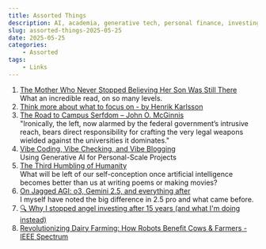 ```yaml
---
title: Assorted Things
description: AI, academia, generative tech, personal finance, investing, and technology for agriculture.
slug: assorted-things-2025-05-25
date: 2025-05-25
categories:
    - Assorted
tags:
    - Links
---
```




1. [The Mother Who Never Stopped Believing Her Son Was Still There](https://www.theatlantic.com/magazine/archive/2025/06/brain-injury-consciousness-science/682579/)\
  What an incredible read, on so many levels.
1. [Think more about what to focus on - by Henrik Karlsson](https://www.henrikkarlsson.xyz/p/multi-armed-bandit)
1. [The Road to Campus Serfdom – John O. McGinnis](https://lawliberty.org/the-road-to-campus-serfdom/)\
  "Ironically, the left, now alarmed by the federal government’s intrusive reach, bears direct responsibility for crafting the very legal weapons wielded against the universities it dominates."
1. [Vibe Coding, Vibe Checking, and Vibe Blogging](https://www.oreilly.com/radar/vibe-coding-vibe-checking-and-vibe-blogging/)\
  Using Generative AI for Personal-Scale Projects
1. [The Third Humbling of Humanity](https://www.persuasion.community/p/the-third-humbling-of-humanity)\
  What will be left of our self-conception once artificial intelligence becomes better than us at writing poems or making movies?
1. [On Jagged AGI: o3, Gemini 2.5, and everything after](https://www.oneusefulthing.org/p/on-jagged-agi-o3-gemini-25-and-everything)\
  I myself have noted the big difference in 2.5 pro and what came before.
1. [🔍 Why I stopped angel investing after 15 years (and what I'm doing instead)](https://halletecco.substack.com/p/why-i-stopped-angel-investing-after)
1. [Revolutionizing Dairy Farming: How Robots Benefit Cows & Farmers - IEEE Spectrum](https://spectrum.ieee.org/lely-dairy-robots)
